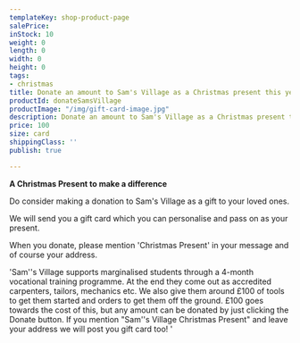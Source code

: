 ```yaml
---
templateKey: shop-product-page
salePrice: 
inStock: 10
weight: 0
length: 0
width: 0
height: 0
tags:
- christmas
title: Donate an amount to Sam's Village as a Christmas present this year
productId: donateSamsVillage
productImage: "/img/gift-card-image.jpg"
description: Donate an amount to Sam's Village as a Christmas present this year
price: 100
size: card
shippingClass: ''
publish: true

---
```

**A Christmas Present to make a difference**

Do consider making a donation to Sam's Village as a gift to your loved ones.

We will send you a gift card which you can personalise and pass on as your present.

When you donate, please mention 'Christmas Present' in your message and of course your address.

'Sam''s Village supports marginalised students through a 4-month vocational
training programme. At the end they come out as accredited carpenters, tailors,
mechanics etc. We also give them around £100 of tools to get them started and orders
to get them off the ground. £100 goes towards the cost of this, but any amount can
be donated by just clicking the Donate button. If you mention "Sam''s Village Christmas
Present" and leave your address we will post you gift card too! '
